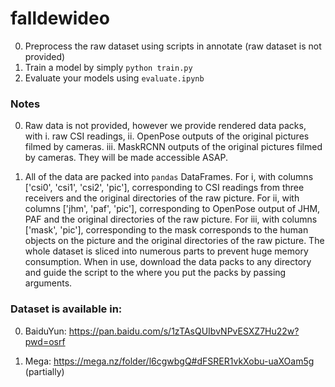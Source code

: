# falldewideo

0. Preprocess the raw dataset using scripts in annotate (raw dataset is not provided)
1. Train a model by simply ```python train.py```
2. Evaluate your models using ```evaluate.ipynb```

### Notes

0. Raw data is not provided, however we provide rendered data packs, with 
    i.      raw CSI readings, 
    ii.     OpenPose outputs of the original pictures filmed by cameras.
    iii.    MaskRCNN outputs of the original pictures filmed by cameras.
    They will be made accessible ASAP.

1. All of the data are packed into ```pandas``` DataFrames. For i, with columns ['csi0', 'csi1', 'csi2', 'pic'], corresponding to CSI readings from three receivers and the original directories of the raw picture. For ii, with columns ['jhm', 'paf', 'pic'], corresponding to OpenPose output of JHM, PAF and the original directories of the raw picture. For iii, with columns ['mask', 'pic'], corresponding to the mask corresponds to the human objects on the picture and the original directories of the raw picture. The whole dataset is sliced into numerous parts to prevent huge memory consumption. When in use, download the data packs to any directory and guide the script to the where you put the packs by passing arguments.

### Dataset is available in:

0. BaiduYun:   https://pan.baidu.com/s/1zTAsQUIbvNPvESXZ7Hu22w?pwd=osrf 

1. Mega:       https://mega.nz/folder/l6cgwbgQ#dFSRER1vkXobu-uaXOam5g (partially)
